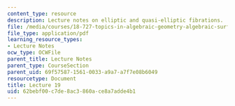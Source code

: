 ```yaml
---
content_type: resource
description: Lecture notes on elliptic and quasi-elliptic fibrations.
file: /media/courses/18-727-topics-in-algebraic-geometry-algebraic-surfaces-spring-2008/62bebf00c7de8ac3860ace8a7adde4b1_lect19.pdf
file_type: application/pdf
learning_resource_types:
- Lecture Notes
ocw_type: OCWFile
parent_title: Lecture Notes
parent_type: CourseSection
parent_uid: 69f57587-1561-0033-a9a7-a7f7e08b6049
resourcetype: Document
title: Lecture 19
uid: 62bebf00-c7de-8ac3-860a-ce8a7adde4b1
---
```

